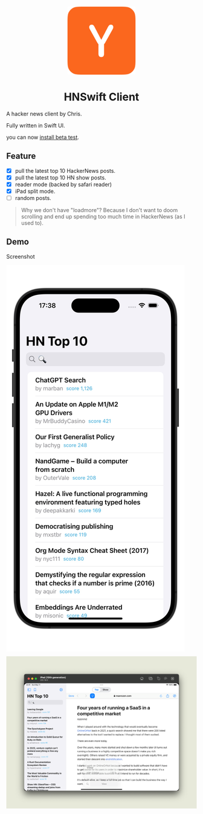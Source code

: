<div align='center'>

![icon](/assets/Icon-180.png)

# HNSwift Client

</div>

A hacker news client by Chris.

Fully written in Swift UI.

you can now [install beta test](https://testflight.apple.com/join/6WBYaKWs).

## Feature

- [x] pull the latest top 10 HackerNews posts.
- [x] pull the latest top 10 HN show posts.
- [x] reader mode (backed by safari reader)
- [x] iPad split mode.
- [ ] random posts.

> Why we don't have "loadmore"? Because I don't want to doom scrolling and end up spending too much time in HackerNews (as I used to).

## Demo

Screenshot

<!-- 并排等高图片（Markdown 中可用） -->
<div style="
  display:flex;              /* 横向排列 */
  flex-wrap:wrap;            /* 窗口窄时自动换行 */
  gap:12px;                  /* 图片间距 */
  justify-content:left;    /* 整体居中，可去掉 */
">
    <img src="./doc/img/iphone.jpeg" style="height:400; width:auto; object-fit:contain;"/>
    <img src="./doc/img/ipad-split.png" style="height:400; width:auto; object-fit:contain;" />
</div>
